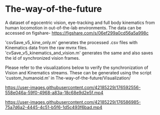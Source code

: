 # The-way-of-the-future
A dataset of egocentric vision, eye-tracking and full body kinematics from human locomotion in out-of-the-lab environments. The data can be accessed on figshare- https://figshare.com/s/06ef299a0cd56a5a998c

'csvSave_v5_kine_only.m' generates the processed .csv files with Kinematics data from the raw mvnx files.
'cvSave_v5_kinematics_and_vision.m' generates the same and also saves the id of synchronized vision frames.


Please refer to the visualizations below to verify the synchronization of Vision and Kinematics streams. These can be generated using the script 'custom_humanoid.m' in The-way-of-the-future/Visualization/




https://user-images.githubusercontent.com/42185229/176592556-558e046a-59f0-4968-a83a-18c68e9d2e5f.mp4




https://user-images.githubusercontent.com/42185229/176586985-75a7d6a2-4445-4c51-b5f6-1d5c493f6bad.mp4

